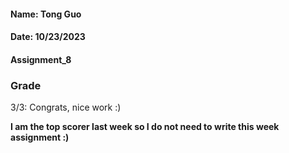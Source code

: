 #### Name: Tong Guo
#### Date: 10/23/2023
#### Assignment_8

### Grade
3/3: Congrats, nice work :) 

**I am the top scorer last week so I do not need to write this week assignment :)**